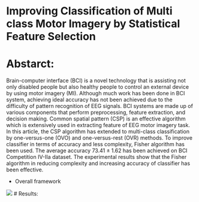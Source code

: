 # Improving Classification of Multi class Motor Imagery by Statistical Feature Selection

# Abstarct:
Brain-computer interface (BCI) is a novel technology that is assisting not only disabled people but also healthy people to control an external device by using motor imagery (MI). Although much work has been done in BCI system, achieving ideal accuracy has not been achieved due to the difficulty of pattern recognition of EEG signals. BCI systems are made up of various components that perform preprocessing, feature extraction, and decision making. Common spatial pattern (CSP) is an effective algorithm which is extensively used in extracting feature of EEG motor imagery task. In this article, the CSP algorithm has extended to multi-class classification by one-versus-one (OVO) and one-versus-rest (OVR) methods. To improve classifier in terms of accuracy and less complexity, Fisher algorithm has been used. The average accuracy 73.41 ± 1.62 has been achieved on BCI Competition IV-IIa dataset. The experimental results show that the Fisher algorithm in reducing complexity and increasing accuracy of classifier has been effective.

* Overall framework
<img src="images/flowchart.tif">
# Results:

